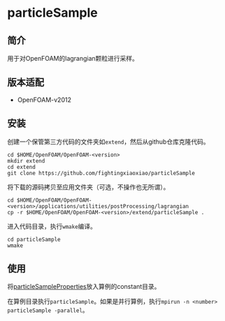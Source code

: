 # particleSample

## 简介

用于对OpenFOAM的lagrangian颗粒进行采样。

## 版本适配

* OpenFOAM-v2012

## 安装

创建一个保管第三方代码的文件夹如`extend`，然后从github仓库克隆代码。

```shell
cd $HOME/OpenFOAM/OpenFOAM-<version>
mkdir extend
cd extend
git clone https://github.com/fightingxiaoxiao/particleSample
```

将下载的源码拷贝至应用文件夹（可选，不操作也无所谓）。

```shell
cd $HOME/OpenFOAM/OpenFOAM-<version>/applications/utilities/postProcessing/lagrangian
cp -r $HOME/OpenFOAM/OpenFOAM-<version>/extend/particleSample .
```

进入代码目录，执行`wmake`编译。

```shell
cd particleSample
wmake

```

## 使用

将[particleSampleProperties](particleSampleProperties)放入算例的constant目录。

在算例目录执行`particleSample`。如果是并行算例，执行`mpirun -n <number> particleSample -parallel`。
